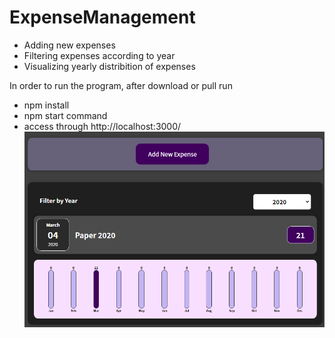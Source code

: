 # ExpenseManagement

- Adding new expenses 
- Filtering expenses according to year
- Visualizing yearly distribition of expenses

In order to run the program, after download or pull run 
- npm install 
- npm start command 
- access through http://localhost:3000/
![Image](https://github.com/umutguder/ExpenseManagement/blob/master/Screen.PNG)






